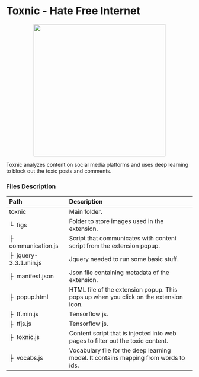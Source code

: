 # Toxnic - Hate Free Internet


<p align="center" style="margin-top: 12px; margin-bottom: 12px;">
<img src="https://faizanahmad.tech/toxnic/img/logo-tight.png" width="356">
</p>



Toxnic analyzes content on social media platforms and uses deep learning to block out the toxic posts and comments.

### Files Description
| Path | Description
| :--- | :----------
| toxnic | Main folder.
| &boxur;&nbsp; figs | Folder to store images used in the extension.
| &boxvr;&nbsp; communication.js | Script that communicates with content script from the extension popup.
| &boxvr;&nbsp; jquery-3.3.1.min.js | Jquery needed to run some basic stuff.
| &boxvr;&nbsp; manifest.json | Json file containing metadata of the extension.
| &boxvr;&nbsp; popup.html | HTML file of the extension popup. This pops up when you click on the extension icon.
| &boxvr;&nbsp; tf.min.js | Tensorflow js.
| &boxvr;&nbsp; tfjs.js | Tensorflow js.
| &boxvr;&nbsp; toxnic.js | Content script that is injected into web pages to filter out the toxic content.
| &boxvr;&nbsp; vocabs.js | Vocabulary file for the deep learning model. It contains mapping from words to ids.